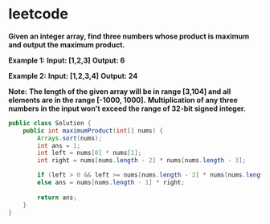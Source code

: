 # leetcode

**Given an integer array, find three numbers whose product is maximum and output the maximum product.**

**Example 1:**
**Input: [1,2,3]**
**Output: 6**

**Example 2:**
**Input: [1,2,3,4]**
**Output: 24**

**Note:**
**The length of the given array will be in range [3,104] and all elements are in the range [-1000, 1000].**
**Multiplication of any three numbers in the input won't exceed the range of 32-bit signed integer.**

```java
public class Solution {
    public int maximumProduct(int[] nums) {
        Arrays.sort(nums);
        int ans = 1;      
        int left = nums[0] * nums[1];
        int right = nums[nums.length - 2] * nums[nums.length - 3];

        if (left > 0 && left >= nums[nums.length - 2] * nums[nums.length - 3]) ans = left * nums[nums.length - 1];
        else ans = nums[nums.length - 1] * right;
            
        return ans;
    }
}
```
